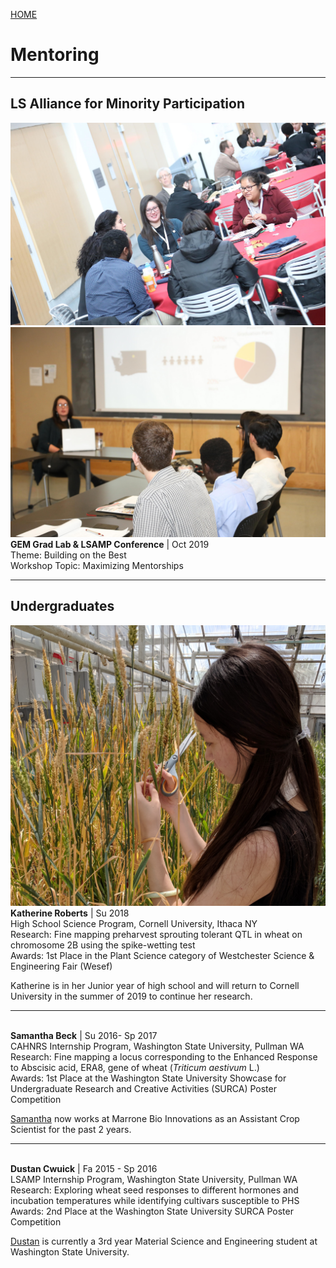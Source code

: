 [HOME](./index.html)

# Mentoring  
---------------
## LS Alliance for Minority Participation  

![](https://github.com/shantel-martinez/Lab_Resources/blob/master/example_img/48936101197_e00f349160_ob.jpg)  
![](https://github.com/shantel-martinez/Lab_Resources/blob/master/example_img/48936103592_66482f26a7_o.jpg)
**GEM Grad Lab & LSAMP Conference** | Oct 2019  
Theme: Building on the Best   
Workshop Topic: Maximizing Mentorships

---------------
## Undergraduates  

![](https://github.com/shantel-martinez/Lab_Resources/blob/master/example_img/KRoberts.jpg?raw=true)  
**Katherine Roberts**  | Su 2018     
High School Science Program, Cornell University, Ithaca NY  
Research: Fine mapping preharvest sprouting tolerant QTL in wheat on chromosome 2B using the spike-wetting test   
Awards: 1st Place in the Plant Science category of Westchester Science & Engineering Fair (Wesef)  

Katherine is in her Junior year of high school and will return to Cornell University in the summer of 2019 to continue her research.  

---------------

![]()  
**Samantha Beck**  | Su 2016- Sp 2017  
CAHNRS Internship Program, Washington State University, Pullman WA  
Research: Fine mapping a locus corresponding to the Enhanced Response to Abscisic acid, ERA8, gene of wheat (*Triticum aestivum* L.)  
Awards: 1st Place at the Washington State University Showcase for Undergraduate Research and Creative Activities (SURCA) Poster Competition   
  
[Samantha](https://www.linkedin.com/in/samantha-conselman-09aa1a10b/) now works at Marrone Bio Innovations as an Assistant Crop Scientist for the past 2 years.  

---------------

![]()  
**Dustan Cwuick**  | Fa 2015 - Sp 2016   
LSAMP Internship Program, Washington State University, Pullman WA  
Research: Exploring wheat seed responses to different hormones and incubation temperatures while identifying cultivars susceptible to PHS  
Awards: 2nd Place at the Washington State University SURCA Poster Competition      

[Dustan](https://www.linkedin.com/in/dustan-cwick-ab457a157/) is currently a 3rd year Material Science and Engineering student at Washington State University.  
